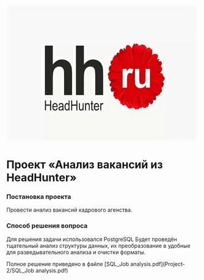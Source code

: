 <p align="center"><img src="https://raw.githubusercontent.com/AndreyRysistov/DatasetsForPandas/main/hh%20label.jpg" height="360"/></p>

# Проект «Анализ вакансий из HeadHunter»


### Постановка проекта
  
Провести анализ вакансий кадрового агенства.
  
### Способ решения вопроса

Для решения задачи использовался PostgreSQL
Будет проведён тщательный анализ структуры данных, их преобразование в удобные для разведывательного анализа и очистки форматы.
  
Полное решение приведено в файле [SQL_Job analysis.pdf](Project-2/SQL_Job analysis.pdf)
  
